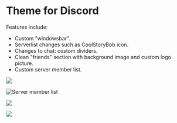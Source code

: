 # Theme for Discord

Features include:
- Custom "windowsbar".
- Serverlist changes such as CoolStoryBob icon.
- Changes to chat: custom dividers.
- Clean "friends" section with background image and custom logo picture.
- Custom server member list.

![](https://i.imgur.com/pEcB6XF.png)

![Server member list](https://i.imgur.com/xKBd915.png)

![](https://i.imgur.com/CtLFaIc.png)

![](https://i.imgur.com/QLiwW9C.png)
